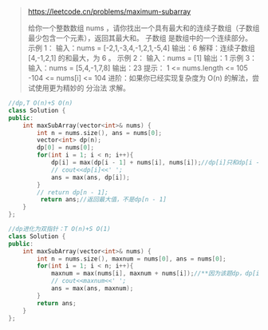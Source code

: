 > https://leetcode.cn/problems/maximum-subarray
>
> 给你一个整数数组 nums ，请你找出一个具有最大和的连续子数组（子数组最少包含一个元素），返回其最大和。
> 子数组 是数组中的一个连续部分。
> 示例 1：
> 输入：nums = [-2,1,-3,4,-1,2,1,-5,4]
> 输出：6
> 解释：连续子数组 [4,-1,2,1] 的和最大，为 6 。
> 示例 2：
> 输入：nums = [1]
> 输出：1
> 示例 3：
> 输入：nums = [5,4,-1,7,8]
> 输出：23
> 提示：
> 1 <= nums.length <= 105
> -104 <= nums[i] <= 104
> 进阶：如果你已经实现复杂度为 O(n) 的解法，尝试使用更为精妙的 分治法 求解。

```c++
//dp,T O(n)+S O(n)
class Solution {
public:
    int maxSubArray(vector<int>& nums) {
        int n = nums.size(), ans = nums[0];
        vector<int> dp(n);
        dp[0] = nums[0];
        for(int i = 1; i < n; i++){
            dp[i] = max(dp[i - 1] + nums[i], nums[i]);//dp[i]只和dp[i - 1]有关，如果dp[i - 1] < 0,那么dp[i] = nums[i]，否则dp[i] = dp[i - 1] +nums[i]
            // cout<<dp[i]<<' ';
            ans = max(ans, dp[i]);
        }
        // return dp[n - 1];
         return ans;//返回最大值，不是dp[n - 1]
    }
};
```

```c++
//dp进化为双指针：T O(n)+S O(1)
class Solution {
public:
    int maxSubArray(vector<int>& nums) {
        int n = nums.size(), maxnum = nums[0], ans = nums[0];
        for(int i = 1; i < n; i++){
            maxnum = max(nums[i], maxnum + nums[i]);//**因为该题dp，dp[i] = max(dp[i - 1] +nums[i], nums[i])，只与前一项大小相关，所以dp可优化为双指针形式，O(1)的空间复杂度**
            // cout<<maxnum<<' ';
            ans = max(ans, maxnum);
        }
        return ans;
    }
};
```

